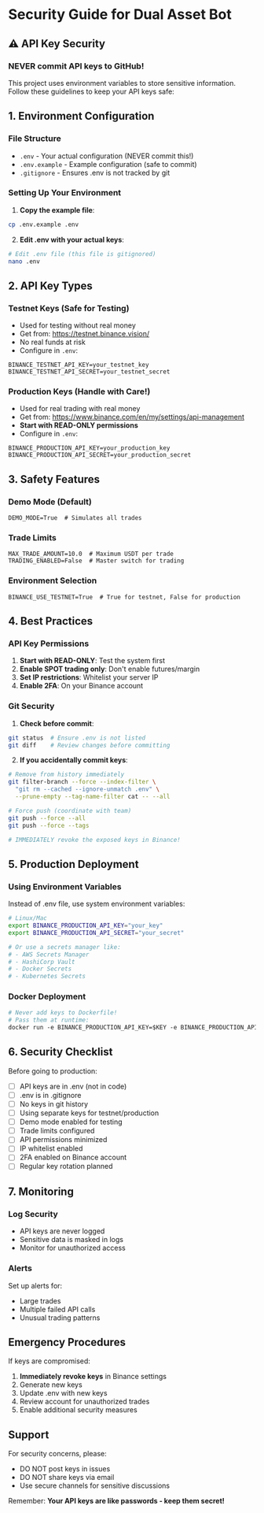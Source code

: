 # Security Guide for Dual Asset Bot

## ⚠️ API Key Security

### NEVER commit API keys to GitHub!

This project uses environment variables to store sensitive information. Follow these guidelines to keep your API keys safe:

## 1. Environment Configuration

### File Structure
- `.env` - Your actual configuration (NEVER commit this!)
- `.env.example` - Example configuration (safe to commit)
- `.gitignore` - Ensures .env is not tracked by git

### Setting Up Your Environment

1. **Copy the example file**:
```bash
cp .env.example .env
```

2. **Edit .env with your actual keys**:
```bash
# Edit .env file (this file is gitignored)
nano .env
```

## 2. API Key Types

### Testnet Keys (Safe for Testing)
- Used for testing without real money
- Get from: https://testnet.binance.vision/
- No real funds at risk
- Configure in `.env`:
```
BINANCE_TESTNET_API_KEY=your_testnet_key
BINANCE_TESTNET_API_SECRET=your_testnet_secret
```

### Production Keys (Handle with Care!)
- Used for real trading with real money
- Get from: https://www.binance.com/en/my/settings/api-management
- **Start with READ-ONLY permissions**
- Configure in `.env`:
```
BINANCE_PRODUCTION_API_KEY=your_production_key
BINANCE_PRODUCTION_API_SECRET=your_production_secret
```

## 3. Safety Features

### Demo Mode (Default)
```env
DEMO_MODE=True  # Simulates all trades
```

### Trade Limits
```env
MAX_TRADE_AMOUNT=10.0  # Maximum USDT per trade
TRADING_ENABLED=False  # Master switch for trading
```

### Environment Selection
```env
BINANCE_USE_TESTNET=True  # True for testnet, False for production
```

## 4. Best Practices

### API Key Permissions
1. **Start with READ-ONLY**: Test the system first
2. **Enable SPOT trading only**: Don't enable futures/margin
3. **Set IP restrictions**: Whitelist your server IP
4. **Enable 2FA**: On your Binance account

### Git Security
1. **Check before commit**:
```bash
git status  # Ensure .env is not listed
git diff    # Review changes before committing
```

2. **If you accidentally commit keys**:
```bash
# Remove from history immediately
git filter-branch --force --index-filter \
  "git rm --cached --ignore-unmatch .env" \
  --prune-empty --tag-name-filter cat -- --all

# Force push (coordinate with team)
git push --force --all
git push --force --tags

# IMMEDIATELY revoke the exposed keys in Binance!
```

## 5. Production Deployment

### Using Environment Variables
Instead of .env file, use system environment variables:

```bash
# Linux/Mac
export BINANCE_PRODUCTION_API_KEY="your_key"
export BINANCE_PRODUCTION_API_SECRET="your_secret"

# Or use a secrets manager like:
# - AWS Secrets Manager
# - HashiCorp Vault
# - Docker Secrets
# - Kubernetes Secrets
```

### Docker Deployment
```dockerfile
# Never add keys to Dockerfile!
# Pass them at runtime:
docker run -e BINANCE_PRODUCTION_API_KEY=$KEY -e BINANCE_PRODUCTION_API_SECRET=$SECRET your-image
```

## 6. Security Checklist

Before going to production:

- [ ] API keys are in .env (not in code)
- [ ] .env is in .gitignore
- [ ] No keys in git history
- [ ] Using separate keys for testnet/production
- [ ] Demo mode enabled for testing
- [ ] Trade limits configured
- [ ] API permissions minimized
- [ ] IP whitelist enabled
- [ ] 2FA enabled on Binance account
- [ ] Regular key rotation planned

## 7. Monitoring

### Log Security
- API keys are never logged
- Sensitive data is masked in logs
- Monitor for unauthorized access

### Alerts
Set up alerts for:
- Large trades
- Multiple failed API calls
- Unusual trading patterns

## Emergency Procedures

If keys are compromised:
1. **Immediately revoke keys** in Binance settings
2. Generate new keys
3. Update .env with new keys
4. Review account for unauthorized trades
5. Enable additional security measures

## Support

For security concerns, please:
- DO NOT post keys in issues
- DO NOT share keys via email
- Use secure channels for sensitive discussions

Remember: **Your API keys are like passwords - keep them secret!**